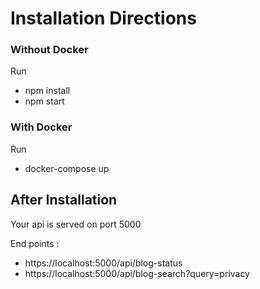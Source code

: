 # Installation Directions

### Without Docker

Run
- npm install
- npm start


### With Docker

Run 
- docker-compose up


## After Installation

Your api is served on port 5000

End points : 
- https://localhost:5000/api/blog-status
- https://localhost:5000/api/blog-search?query=privacy